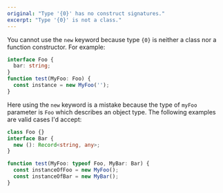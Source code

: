 ```yaml
---
original: "Type '{0}' has no construct signatures."
excerpt: "Type '{0}' is not a class."
---
```


You cannot use the `new` keyword because type `{0}` is neither a class nor a function constructor. For example:

```ts
interface Foo {
  bar: string;
}
function test(MyFoo: Foo) {
  const instance = new MyFoo('');
}
```

Here using the `new` keyword is a mistake because the type of `myFoo` parameter is `Foo` which describes an object type. The following examples are valid cases I'd accept:

```ts
class Foo {}
interface Bar {
  new (): Record<string, any>;
}

function test(MyFoo: typeof Foo, MyBar: Bar) {
  const instanceOfFoo = new MyFoo();
  const instanceOfBar = new MyBar();
}
```

